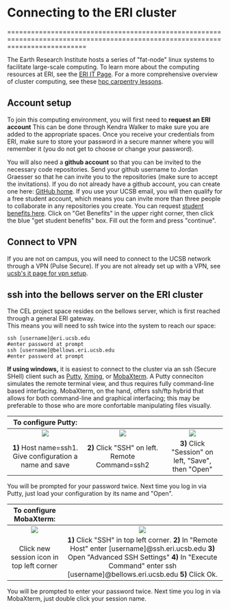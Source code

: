 # Connecting to the ERI cluster
================================================================================================================================

The Earth Research Institute hosts a series of "fat-node" linux systems to facilitate large-scale computing.
To learn more about the computing resources at ERI, see the [ERI IT Page](https://www.eri.ucsb.edu/it-resources).
For a more comprehensive overview of cluster computing, see these [hpc carpentry lessons](http://www.hpc-carpentry.org/hpc-shell).

## Account setup

To join this computing environment, you will first need to **request an ERI account** This can be done through Kendra Walker to make sure you are added to the appropriate spaces. Once you receive your credentials from ERI, make sure to store your password in a secure manner where you will remember it (you do not get to choose or change your password).

You will also need a **github account** so that you can be invited to the necessary code repositories. Send your github username to Jordan Graesser so that he can invite you to the repositories (make sure to accept the invitations). If you do not already have a github account, you can create one here: [GitHub home](https://github.com/). If you use your UCSB email, you will then qualify for a free student account, which means you can invite more than three people to collaborate in any repositories you create. You can request [student benefits here](https://education.github.com/). Click on "Get Benefits" in the upper right corner, then click the blue "get student benefits" box. Fill out the form and press "continue". 

## Connect to VPN

If you are not on campus, you will need to connect to the UCSB network through a VPN (Pulse Secure). 
If you are not already set up with a VPN, see [ucsb's it page for vpn setup](https://www.it.ucsb.edu/pulse-secure-campus-vpn/get-connected-vpn).

## ssh into the bellows server on the ERI cluster

The CEL project space resides on the bellows server, which is first reached through a general ERI gateway.  
This means you will need to ssh twice into the system to reach our space:

```
ssh [username]@eri.ucsb.edu
#enter password at prompt
ssh [username]@bellows.eri.ucsb.edu
#enter password at prompt
```

**If using windows,** it is easiest to connect to the cluster via an ssh (Secure SHell) client such as [Putty](http://www.chiark.greenend.org.uk/~sgtatham/putty/), [Xming](http://sourceforge.net/projects/xming/), or [MobaXterm](https://mobaxterm.mobatek.net/). A Putty conneciton simulates the remote terminal view, and thus requires fully command-line based interfacing. MobaXterm, on the hand, offers ssh/ftp hybrid that allows for both command-line and graphical interfacing; this may be preferable to those who are more confortable manipulating files visually.

| **To configure Putty:**  |                       |                                          |
| :------------------------------------: | :------------------------------------: | :-------------------------------------: |
|   ![](/Images/Putty1.jpg)              |  ![](/Images/Putty2.jpg)               |   ![](/Images/Putty3.jpg)               |
|**1)** Host name=ssh1. Give configuration a name and save  |**2)** Click "SSH" on left. Remote Command=ssh2 |**3)** Click "Session" on left, "Save", then "Open" |         
You will be prompted for your password twice.
Next time you log in via Putty, just load your configuration by its name and "Open".

|**To configure MobaXterm:** |                                 |
| :---------------------------------------: | :---------------------: |
|   ![](/Images/Moba1.png)                  | ![](/Images/Moba2.png) |
| Click new session icon in top left corner |  **1)** Click "SSH" in top left corner. **2)** In "Remote Host" enter [username]@ssh.eri.ucsb.edu **3)** Open "Advanced SSH Settings" **4)** In "Execute Command" enter ssh [username]@bellows.eri.ucsb.edu **5)** Click Ok. |
You will be prompted to enter your password twice.
Next time you log in via MobaXterm, just double click your session name.